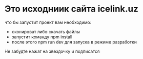 # Это исходниик сайта icelink.uz


что бы запустит проект вам необходимо:
- сконироват либо скачать файлы
- запустит команду npm install
- после этого npm run dev для запуска в режиме разработки


Не забудте нажат на звездочку и подписатся 


